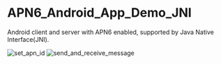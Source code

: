 # APN6_Android_App_Demo_JNI

Android client and server with APN6 enabled, supported by Java Native Interface(JNI).

![set_apn_id]()
![send_and_receive_message]()

